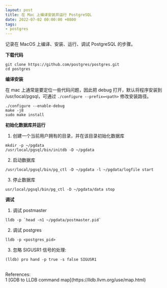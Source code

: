 ```yaml
---
layout: post
title: 在 Mac 上编译安装并运行 PostgreSQL
date: 2022-07-02 00:00:00 +0800
tags:
- postgres
---
```


记录在 MacOS 上编译、安装、运行、调试 PostgreSQL 的步骤。

**下载代码**

```shell
git clone https://github.com/postgres/postgres.git
cd postgres
```

**编译安装**

在 mac 上通常是要定位一些代码问题，因此把 debug 打开，默认将程序安装到 /usr/local/pgsql，可通过 `./configure --prefix=<path>` 修改安装路径。

```shell
./configure --enable-debug
make -j8
sudo make install
```

**初始化数据库并运行**

1. 创建一个当前用户拥有的目录，并在该目录初始化数据库
```shell
mkdir -p ~/pgdata
/usr/local/pgsql/bin/initdb -D ~/pgdata
```

2. 启动数据库
```shell
/usr/local/pgsql/bin/pg_ctl -D ~/pgdata -l ~/pgdata/logfile start
```

3. 停止数据库
```shell
usr/local/pgsql/bin/pg_ctl -D ~/pgdata/data stop
```

**调试**

1. 调试 postmaster
```shell
lldb -p `head -n1 ~/pgdata/postmaster.pid`
```

2. 调试 postgres
```shell
lldb -p <postgres_pid>
```

3. 忽略 SIGUSR1 信号的处理:
```shell
(lldb) pro hand -p true -s false SIGUSR1
```

<br>
<span class="post-meta">
References:
</span>
<br>
<span class="post-meta">
1 [GDB to LLDB command map](https://lldb.llvm.org/use/map.html)<br>
</span>

